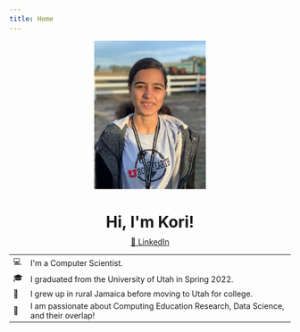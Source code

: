 ```yaml
---
title: Home
---
```


<style>
    img#kori {
        width: 200px;
    }
</style>

<!--
<div style="display: flex; justify-content:center; flex-wrap: wrap;">
	<div id="kori-wrapper">
    	<img id="kori" src="assets/imgs/IMG_0748.JPG" alt="Koriann South">
    </div>
    <div style="display: flex; align-items:center; text-align: center;">
        <div>
            <h1>Hi, I'm Kori!</h1>
        </div>
    </div>
</div>
-->


<div style="align-items:center; text-align: center;">
	<img id="kori" src="assets/imgs/IMG_0748.JPG" alt="Koriann South">
</div>
<div style="align-items:center; text-align: center;">
		<h1 style="margin-bottom:10px">Hi, I'm Kori!</h1>
		<div style="display: flex; justify-content:center; flex-wrap: wrap;margin-bottom:10px">
			<a href="https://www.linkedin.com/in/koriann-south-120603152" target="_blank" class="link-button">📄 LinkedIn</a>
		</div>
</div>

<table style="margin-left: auto; margin-right: auto;">
  <tr>
    <td>💻</td>
    <td>I'm a Computer Scientist.</td>
  </tr>
  <tr>
    <td>🎓</td>
    <td>I graduated from the University of Utah in Spring 2022.</td>
  </tr>
  <tr>
    <td>🌴</td>
    <td>I grew up in rural Jamaica before moving to Utah for college.</td>
  </tr>
  <tr>
    <td>💖</td>
    <td>I am passionate about Computing Education Research, Data Science, and their overlap!</td>
  </tr>
</table>
